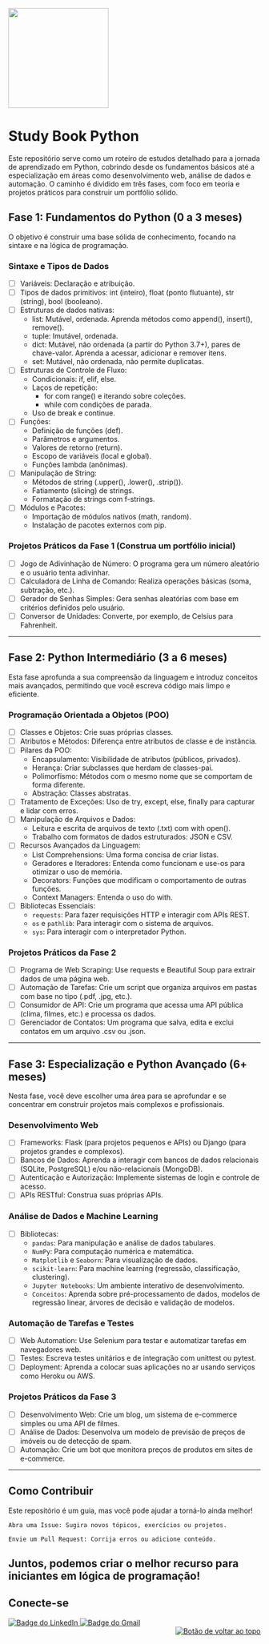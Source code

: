 <a id="top"></a>
<img src="https://img.shields.io/badge/Progresso-0%25-red" width="200" />
# Study Book Python
Este repositório serve como um roteiro de estudos detalhado para a jornada de aprendizado em Python, cobrindo desde os fundamentos básicos até a especialização em áreas como desenvolvimento web, análise de dados e automação. O caminho é dividido em três fases, com foco em teoria e projetos práticos para construir um portfólio sólido.


## Fase 1: Fundamentos do Python (0 a 3 meses)

O objetivo é construir uma base sólida de conhecimento, focando na sintaxe e na lógica de programação.

### Sintaxe e Tipos de Dados
* [ ] Variáveis: Declaração e atribuição.<br>
* [ ] Tipos de dados primitivos: int (inteiro), float (ponto flutuante), str (string), bool (booleano).<br>
* [ ] Estruturas de dados nativas:
  * list: Mutável, ordenada. Aprenda métodos como append(), insert(), remove().
  * tuple: Imutável, ordenada.
  * dict: Mutável, não ordenada (a partir do Python 3.7+), pares de chave-valor. Aprenda a acessar, adicionar e remover itens.
  * set: Mutável, não ordenada, não permite duplicatas.<br>
* [ ] Estruturas de Controle de Fluxo:
  * Condicionais: if, elif, else.
  * Laços de repetição:
    * for com range() e iterando sobre coleções.
    * while com condições de parada.
  * Uso de break e continue.
* [ ] Funções:
  * Definição de funções (def).
  * Parâmetros e argumentos.
  * Valores de retorno (return).
  * Escopo de variáveis (local e global).
  * Funções lambda (anônimas).
* [ ] Manipulação de String:
  * Métodos de string (.upper(), .lower(), .strip()).
  * Fatiamento (slicing) de strings.
  * Formatação de strings com f-strings.
* [ ] Módulos e Pacotes:
  * Importação de módulos nativos (math, random).
  * Instalação de pacotes externos com pip.

### Projetos Práticos da Fase 1 (Construa um portfólio inicial)
* [ ] Jogo de Adivinhação de Número: O programa gera um número aleatório e o usuário tenta adivinhar.
* [ ] Calculadora de Linha de Comando: Realiza operações básicas (soma, subtração, etc.).
* [ ] Gerador de Senhas Simples: Gera senhas aleatórias com base em critérios definidos pelo usuário.
* [ ] Conversor de Unidades: Converte, por exemplo, de Celsius para Fahrenheit.
---
## Fase 2: Python Intermediário (3 a 6 meses)

Esta fase aprofunda a sua compreensão da linguagem e introduz conceitos mais avançados, permitindo que você escreva código mais limpo e eficiente.

### Programação Orientada a Objetos (POO)

* [ ] Classes e Objetos: Crie suas próprias classes.
* [ ] Atributos e Métodos: Diferença entre atributos de classe e de instância.
* [ ] Pilares da POO:
  * Encapsulamento: Visibilidade de atributos (públicos, privados).
  * Herança: Criar subclasses que herdam de classes-pai.
  * Polimorfismo: Métodos com o mesmo nome que se comportam de forma diferente.
  * Abstração: Classes abstratas.
* [ ] Tratamento de Exceções: Uso de try, except, else, finally para capturar e lidar com erros.
* [ ] Manipulação de Arquivos e Dados:
  * Leitura e escrita de arquivos de texto (.txt) com with open().
  * Trabalho com formatos de dados estruturados: JSON e CSV.
* [ ] Recursos Avançados da Linguagem:
  * List Comprehensions: Uma forma concisa de criar listas.
  * Geradores e Iteradores: Entenda como funcionam e use-os para otimizar o uso de memória.
  * Decorators: Funções que modificam o comportamento de outras funções.
  * Context Managers: Entenda o uso do with.
* [ ] Bibliotecas Essenciais:
  * `requests`: Para fazer requisições HTTP e interagir com APIs REST.
  * `os` e `pathlib`: Para interagir com o sistema de arquivos.
  * `sys`: Para interagir com o interpretador Python.
 
### Projetos Práticos da Fase 2
* [ ] Programa de Web Scraping: Use requests e Beautiful Soup para extrair dados de uma página web.
* [ ] Automação de Tarefas: Crie um script que organiza arquivos em pastas com base no tipo (.pdf, .jpg, etc.).
* [ ] Consumidor de API: Crie um programa que acessa uma API pública (clima, filmes, etc.) e processa os dados.
* [ ] Gerenciador de Contatos: Um programa que salva, edita e exclui contatos em um arquivo .csv ou .json.
---

## Fase 3: Especialização e Python Avançado (6+ meses)

Nesta fase, você deve escolher uma área para se aprofundar e se concentrar em construir projetos mais complexos e profissionais.

### Desenvolvimento Web
* [ ] Frameworks: Flask (para projetos pequenos e APIs) ou Django (para projetos grandes e complexos).
* [ ] Bancos de Dados: Aprenda a interagir com bancos de dados relacionais (SQLite, PostgreSQL) e/ou não-relacionais (MongoDB).
* [ ] Autenticação e Autorização: Implemente sistemas de login e controle de acesso.
* [ ] APIs RESTful: Construa suas próprias APIs.

### Análise de Dados e Machine Learning
* [ ] Bibliotecas:
  * `pandas`: Para manipulação e análise de dados tabulares.
  * `NumPy`: Para computação numérica e matemática.
  * `Matplotlib` e `Seaborn`: Para visualização de dados.
  * `scikit-learn`: Para machine learning (regressão, classificação, clustering).
  * `Jupyter Notebooks`: Um ambiente interativo de desenvolvimento.
  * `Conceitos`: Aprenda sobre pré-processamento de dados, modelos de regressão linear, árvores de decisão e validação de modelos.

### Automação de Tarefas e Testes
* [ ] Web Automation: Use Selenium para testar e automatizar tarefas em navegadores web.
* [ ] Testes: Escreva testes unitários e de integração com unittest ou pytest.
* [ ] Deployment: Aprenda a colocar suas aplicações no ar usando serviços como Heroku ou AWS.

### Projetos Práticos da Fase 3
* [ ] Desenvolvimento Web: Crie um blog, um sistema de e-commerce simples ou uma API de filmes.
* [ ] Análise de Dados: Desenvolva um modelo de previsão de preços de imóveis ou de detecção de spam.
* [ ] Automação: Crie um bot que monitora preços de produtos em sites de e-commerce.
---
## Como Contribuir

Este repositório é um guia, mas você pode ajudar a torná-lo ainda melhor!

    Abra uma Issue: Sugira novos tópicos, exercícios ou projetos.

    Envie um Pull Request: Corrija erros ou adicione conteúdo.

Juntos, podemos criar o melhor recurso para iniciantes em lógica de programação!
---

## Conecte-se

<div align="left">
  <a href="https://www.linkedin.com/in/seu-nome-de-perfil/" target="_blank">
    <img src="https://img.shields.io/badge/LinkedIn-0077B5?style=for-the-badge&logo=linkedin&logoColor=white" alt="Badge do LinkedIn">
  </a>
  <a href="mailto:seu-email@gmail.com">
    <img src="https://img.shields.io/badge/Gmail-D14836?style=for-the-badge&logo=gmail&logoColor=white" alt="Badge do Gmail">
  </a>
</div>

<div align="right">
  <a href="#top">
    <img src="https://img.shields.io/badge/-Voltar%20ao%20Topo-lightgrey?style=for-the-badge" alt="Botão de voltar ao topo">
  </a>
</div>
